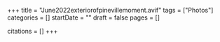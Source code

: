 +++
title = "June2022exteriorofpinevillemoment.avif"
tags = ["Photos"]
categories = []
startDate = ""
draft = false
pages = []

citations = []
+++
